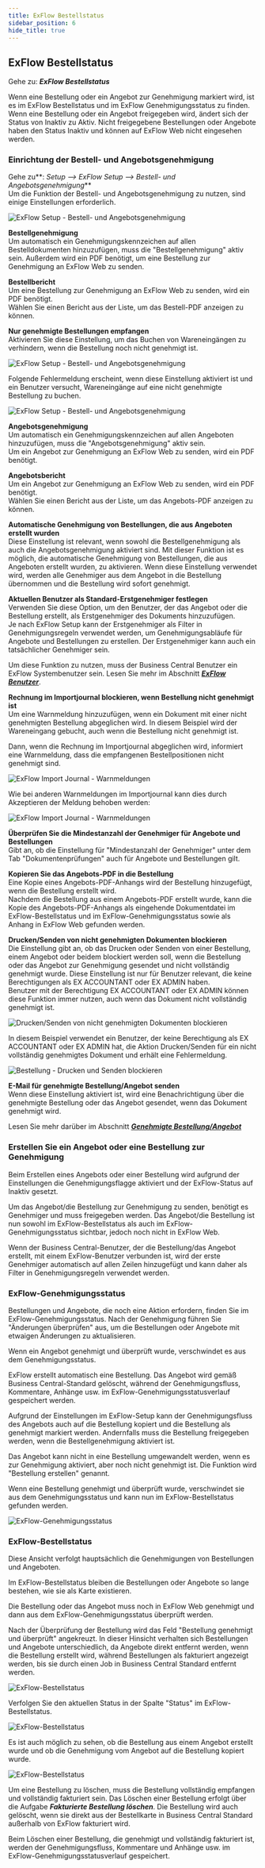 ```yaml
---
title: ExFlow Bestellstatus
sidebar_position: 6
hide_title: true
---
```

## ExFlow Bestellstatus

Gehe zu: ***ExFlow Bestellstatus***

Wenn eine Bestellung oder ein Angebot zur Genehmigung markiert wird, ist es im ExFlow Bestellstatus und im ExFlow Genehmigungsstatus zu finden. Wenn eine Bestellung oder ein Angebot freigegeben wird, ändert sich der Status von Inaktiv zu Aktiv. Nicht freigegebene Bestellungen oder Angebote haben den Status Inaktiv und können auf ExFlow Web nicht eingesehen werden.

### Einrichtung der Bestell- und Angebotsgenehmigung

Gehe zu**: *Setup \--\> ExFlow Setup \--\> Bestell- und Angebotsgenehmigung***<br/>
Um die Funktion der Bestell- und Angebotsgenehmigung zu nutzen, sind einige Einstellungen erforderlich.

![ExFlow Setup - Bestell- und Angebotsgenehmigung](@site/static/img/media/exflow-setup-order-and-quote-approval-001.png)

**Bestellgenehmigung**<br/>
Um automatisch ein Genehmigungskennzeichen auf allen Bestelldokumenten hinzuzufügen, muss die "Bestellgenehmigung" aktiv sein. Außerdem wird ein PDF benötigt, um eine Bestellung zur Genehmigung an ExFlow Web zu senden.

**Bestellbericht**<br/>
Um eine Bestellung zur Genehmigung an ExFlow Web zu senden, wird ein PDF benötigt.<br/>
Wählen Sie einen Bericht aus der Liste, um das Bestell-PDF anzeigen zu können.

**Nur genehmigte Bestellungen empfangen** <br/>
Aktivieren Sie diese Einstellung, um das Buchen von Wareneingängen zu verhindern, wenn die Bestellung noch nicht genehmigt ist.

![ExFlow Setup - Bestell- und Angebotsgenehmigung](@site/static/img/media/exflow-setup-order-and-quote-approval-003.png)

Folgende Fehlermeldung erscheint, wenn diese Einstellung aktiviert ist und ein Benutzer versucht, Wareneingänge auf eine nicht genehmigte Bestellung zu buchen.

![ExFlow Setup - Bestell- und Angebotsgenehmigung](@site/static/img/media/unapproved-order-card-only-receive-approved-order-error-message-001.png)

**Angebotsgenehmigung**<br/>
Um automatisch ein Genehmigungskennzeichen auf allen Angeboten hinzuzufügen, muss die "Angebotsgenehmigung" aktiv sein.<br/>
Um ein Angebot zur Genehmigung an ExFlow Web zu senden, wird ein PDF benötigt.

**Angebotsbericht**<br/>
Um ein Angebot zur Genehmigung an ExFlow Web zu senden, wird ein PDF benötigt.<br/>
Wählen Sie einen Bericht aus der Liste, um das Angebots-PDF anzeigen zu können.

**Automatische Genehmigung von Bestellungen, die aus Angeboten erstellt wurden**<br/>
Diese Einstellung ist relevant, wenn sowohl die Bestellgenehmigung als auch die Angebotsgenehmigung aktiviert sind. Mit dieser Funktion ist es möglich, die automatische Genehmigung von Bestellungen, die aus Angeboten erstellt wurden, zu aktivieren. Wenn diese Einstellung verwendet wird, werden alle Genehmiger aus dem Angebot in die Bestellung übernommen und die Bestellung wird sofort genehmigt.

**Aktuellen Benutzer als Standard-Erstgenehmiger festlegen**<br/>
Verwenden Sie diese Option, um den Benutzer, der das Angebot oder die Bestellung erstellt, als Erstgenehmiger des Dokuments hinzuzufügen.<br/>
Je nach ExFlow Setup kann der Erstgenehmiger als Filter in Genehmigungsregeln verwendet werden, um Genehmigungsabläufe für Angebote und Bestellungen zu erstellen. Der Erstgenehmiger kann auch ein tatsächlicher Genehmiger sein.

Um diese Funktion zu nutzen, muss der Business Central Benutzer ein ExFlow Systembenutzer sein. Lesen Sie mehr im Abschnitt [***ExFlow Benutzer***](https://docs.exflow.cloud/business-central/docs/user-manual/business-functionality/exflow-user).

**Rechnung im Importjournal blockieren, wenn Bestellung nicht genehmigt ist**<br/>
Um eine Warnmeldung hinzuzufügen, wenn ein Dokument mit einer nicht genehmigten Bestellung abgeglichen wird. In diesem Beispiel wird der Wareneingang gebucht, auch wenn die Bestellung nicht genehmigt ist.

Dann, wenn die Rechnung im Importjournal abgeglichen wird, informiert eine Warnmeldung, dass die empfangenen Bestellpositionen nicht genehmigt sind.

![ExFlow Import Journal - Warnmeldungen](@site/static/img/media/image286.png)

Wie bei anderen Warnmeldungen im Importjournal kann dies durch Akzeptieren der Meldung behoben werden:

![ExFlow Import Journal - Warnmeldungen](@site/static/img/media/image287.png)

**Überprüfen Sie die Mindestanzahl der Genehmiger für Angebote und Bestellungen**<br/>
Gibt an, ob die Einstellung für "Mindestanzahl der Genehmiger" unter dem Tab "Dokumentenprüfungen" auch für Angebote und Bestellungen gilt.

**Kopieren Sie das Angebots-PDF in die Bestellung**<br/>
Eine Kopie eines Angebots-PDF-Anhangs wird der Bestellung hinzugefügt, wenn die Bestellung erstellt wird.<br/>
Nachdem die Bestellung aus einem Angebots-PDF erstellt wurde, kann die Kopie des Angebots-PDF-Anhangs als eingehende Dokumentdatei im ExFlow-Bestellstatus und im ExFlow-Genehmigungsstatus sowie als Anhang in ExFlow Web gefunden werden.

**Drucken/Senden von nicht genehmigten Dokumenten blockieren**<br/>
Die Einstellung gibt an, ob das Drucken oder Senden von einer Bestellung, einem Angebot oder beidem blockiert werden soll, wenn die Bestellung oder das Angebot zur Genehmigung gesendet und nicht vollständig genehmigt wurde.
Diese Einstellung ist nur für Benutzer relevant, die keine Berechtigungen als EX ACCOUNTANT oder EX ADMIN haben.<br/>
Benutzer mit der Berechtigung EX ACCOUNTANT oder EX ADMIN können diese Funktion immer nutzen, auch wenn das Dokument nicht vollständig genehmigt ist.

![Drucken/Senden von nicht genehmigten Dokumenten blockieren](@site/static/img/media/exflow-setup-order-and-quote-approval-002.png)

In diesem Beispiel verwendet ein Benutzer, der keine Berechtigung als EX ACCOUNTANT oder EX ADMIN hat, die Aktion Drucken/Senden für ein nicht vollständig genehmigtes Dokument und erhält eine Fehlermeldung.

![Bestellung - Drucken und Senden blockieren](@site/static/img/media/purchase-order-001.png)

**E-Mail für genehmigte Bestellung/Angebot senden** <br/>
Wenn diese Einstellung aktiviert ist, wird eine Benachrichtigung über die genehmigte Bestellung oder das Angebot gesendet, wenn das Dokument genehmigt wird.

Lesen Sie mehr darüber im Abschnitt [***Genehmigte Bestellung/Angebot***](https://docs.exflow.cloud/business-central/docs/user-manual/approval-workflow/email-reminders#approved-orderquote)

### Erstellen Sie ein Angebot oder eine Bestellung zur Genehmigung

Beim Erstellen eines Angebots oder einer Bestellung wird aufgrund der Einstellungen die Genehmigungsflagge aktiviert und der ExFlow-Status auf Inaktiv gesetzt.

Um das Angebot/die Bestellung zur Genehmigung zu senden, benötigt es Genehmiger und muss freigegeben werden. Das Angebot/die Bestellung ist nun sowohl im ExFlow-Bestellstatus als auch im ExFlow-Genehmigungsstatus sichtbar, jedoch noch nicht in ExFlow Web.

Wenn der Business Central-Benutzer, der die Bestellung/das Angebot erstellt, mit einem ExFlow-Benutzer verbunden ist, wird der erste Genehmiger automatisch auf allen Zeilen hinzugefügt und kann daher als Filter in Genehmigungsregeln verwendet werden.

### ExFlow-Genehmigungsstatus

Bestellungen und Angebote, die noch eine Aktion erfordern, finden Sie im ExFlow-Genehmigungsstatus. Nach der Genehmigung führen Sie "Änderungen überprüfen" aus, um die Bestellungen oder Angebote mit etwaigen Änderungen zu aktualisieren.

Wenn ein Angebot genehmigt und überprüft wurde, verschwindet es aus dem Genehmigungsstatus.

ExFlow erstellt automatisch eine Bestellung. Das Angebot wird gemäß Business Central-Standard gelöscht, während der Genehmigungsfluss, Kommentare, Anhänge usw. im ExFlow-Genehmigungsstatusverlauf gespeichert werden.

Aufgrund der Einstellungen im ExFlow-Setup kann der Genehmigungsfluss des Angebots auch auf die Bestellung kopiert und die Bestellung als genehmigt markiert werden. Andernfalls muss die Bestellung freigegeben werden, wenn die Bestellgenehmigung aktiviert ist.

Das Angebot kann nicht in eine Bestellung umgewandelt werden, wenn es zur Genehmigung aktiviert, aber noch nicht genehmigt ist. Die Funktion wird "Bestellung erstellen" genannt.

Wenn eine Bestellung genehmigt und überprüft wurde, verschwindet sie aus dem Genehmigungsstatus und kann nun im ExFlow-Bestellstatus gefunden werden.

![ExFlow-Genehmigungsstatus](@site/static/img/media/image288.png)

### ExFlow-Bestellstatus

Diese Ansicht verfolgt hauptsächlich die Genehmigungen von Bestellungen und Angeboten.

Im ExFlow-Bestellstatus bleiben die Bestellungen oder Angebote so lange bestehen, wie sie als Karte existieren.

Die Bestellung oder das Angebot muss noch in ExFlow Web genehmigt und dann aus dem ExFlow-Genehmigungsstatus überprüft werden.

Nach der Überprüfung der Bestellung wird das Feld "Bestellung genehmigt und überprüft" angekreuzt. In dieser Hinsicht verhalten sich Bestellungen und Angebote unterschiedlich, da Angebote direkt entfernt werden, wenn die Bestellung erstellt wird, während Bestellungen als fakturiert angezeigt werden, bis sie durch einen Job in Business Central Standard entfernt werden.

![ExFlow-Bestellstatus](@site/static/img/media/image289.png)

Verfolgen Sie den aktuellen Status in der Spalte "Status" im ExFlow-Bestellstatus.

![ExFlow-Bestellstatus](@site/static/img/media/image290.png)

Es ist auch möglich zu sehen, ob die Bestellung aus einem Angebot erstellt wurde und ob die Genehmigung vom Angebot auf die Bestellung kopiert wurde.

![ExFlow-Bestellstatus](@site/static/img/media/image291.png)

Um eine Bestellung zu löschen, muss die Bestellung vollständig empfangen und vollständig fakturiert sein. Das Löschen einer Bestellung erfolgt über die Aufgabe ***Fakturierte Bestellung löschen***. Die Bestellung wird auch gelöscht, wenn sie direkt aus der Bestellkarte in Business Central Standard außerhalb von ExFlow fakturiert wird.

Beim Löschen einer Bestellung, die genehmigt und vollständig fakturiert ist, werden der Genehmigungsfluss, Kommentare und Anhänge usw. im ExFlow-Genehmigungsstatusverlauf gespeichert.


